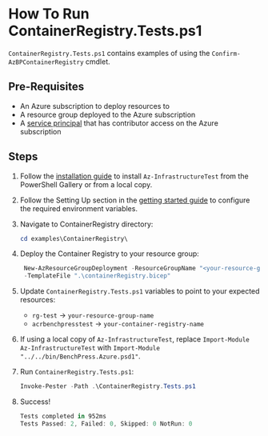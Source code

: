 # How To Run ContainerRegistry.Tests.ps1

`ContainerRegistry.Tests.ps1` contains examples of using the `Confirm-AzBPContainerRegistry` cmdlet.

## Pre-Requisites

- An Azure subscription to deploy resources to
- A resource group deployed to the Azure subscription
- A [service principal](https://learn.microsoft.com/en-us/cli/azurecreate-an-azure-service-principal-azure-cli#password-based-authentication)
that has contributor access on the Azure subscription

## Steps

1. Follow the [installation guide](../../docs/installation.md) to install `Az-InfrastructureTest` from the PowerShell
Gallery or from a local copy.
1. Follow the Setting Up section in the [getting started guide](../../docs/getting_started.md) to configure the
required environment variables.
1. Navigate to ContainerRegistry directory:

   ```Powershell
   cd examples\ContainerRegistry\
   ```

1. Deploy the Container Registry to your resource group:

   ```Powershell
    New-AzResourceGroupDeployment -ResourceGroupName "<your-resource-group-name>"`
    -TemplateFile ".\containerRegistry.bicep"
   ```

1. Update `ContainerRegistry.Tests.ps1` variables to point to your expected resources:

   - `rg-test` -> `your-resource-group-name`
   - `acrbenchpresstest` -> `your-container-registry-name`

1. If using a local copy of `Az-InfrastructureTest`, replace `Import-Module Az-InfrastructureTest` with
`Import-Module "../../bin/BenchPress.Azure.psd1"`.

1. Run `ContainerRegistry.Tests.ps1`:

   ```Powershell
   Invoke-Pester -Path .\ContainerRegistry.Tests.ps1
   ```

1. Success!

   ```Powershell
   Tests completed in 952ms
   Tests Passed: 2, Failed: 0, Skipped: 0 NotRun: 0
   ```
